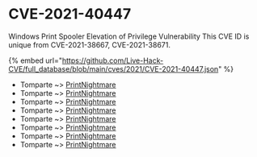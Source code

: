 # CVE-2021-40447

Windows Print Spooler Elevation of Privilege Vulnerability This CVE ID is unique from CVE-2021-38667, CVE-2021-38671.

{% embed url="https://github.com/Live-Hack-CVE/full_database/blob/main/cves/2021/CVE-2021-40447.json" %}


* Tomparte ~> [PrintNightmare](https://www.alice-snow.ru/2021/database/cve-2021-40447/printnightmare-tomparte)
* Tomparte ~> [PrintNightmare](https://www.alice-snow.ru/2021/database/cve-2021-40447/printnightmare-tomparte)
* Tomparte ~> [PrintNightmare](https://www.alice-snow.ru/2021/database/cve-2021-40447/printnightmare-tomparte)
* Tomparte ~> [PrintNightmare](https://www.alice-snow.ru/2021/database/cve-2021-40447/printnightmare-tomparte)
* Tomparte ~> [PrintNightmare](https://www.alice-snow.ru/2021/database/cve-2021-40447/printnightmare-tomparte)
* Tomparte ~> [PrintNightmare](https://www.alice-snow.ru/2021/database/cve-2021-40447/printnightmare-tomparte)
* Tomparte ~> [PrintNightmare](https://www.alice-snow.ru/2021/database/cve-2021-40447/printnightmare-tomparte)
* Tomparte ~> [PrintNightmare](https://www.alice-snow.ru/2021/database/cve-2021-40447/printnightmare-tomparte)
